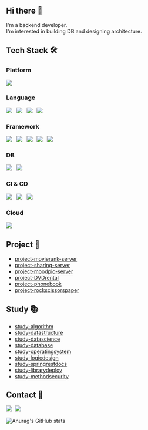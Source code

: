 ## Hi there 👋
I'm a backend developer. </br>
I'm interested in building DB and designing architecture.

## Tech Stack 🛠
### Platform
<img src="https://img.shields.io/badge/macOS-777777?style=flat&logo=Apple&logoColor=white"/>

### Language
<img src="https://img.shields.io/badge/C-A8B9CC?style=flat&logo=C&logoColor=white"/> &nbsp;
<img src="https://img.shields.io/badge/C++-00599C?style=flat&logo=C%2B%2B&logoColor=white"/> &nbsp;
<img src="https://img.shields.io/badge/Java-007396?style=flat&logo=Java&logoColor=white"/> &nbsp;
<img src="https://img.shields.io/badge/Python-3776AB?style=flat&logo=Python&logoColor=white"/> &nbsp;

### Framework
<img src="https://img.shields.io/badge/Spring-6DB33F?style=flat&logo=Spring&logoColor=white"/> &nbsp;
<img src="https://img.shields.io/badge/Spring Boot-6DB33F?style=flat&logo=Spring Boot&logoColor=white"/> &nbsp;
<img src="https://img.shields.io/badge/Spring Security-6DB33F?style=flat&logo=Spring Security&logoColor=white"/> &nbsp;
<img src="https://img.shields.io/badge/Spring Batch-6DB33F?style=flat&logo=Databricks&logoColor=white"/> &nbsp;
<img src="https://img.shields.io/badge/Spring Data JPA-6DB33F?style=flat&logo=Databricks&logoColor=white"/> &nbsp;

### DB
<img src="https://img.shields.io/badge/MariaDB-003545?style=flat&logo=MariaDB&logoColor=white"/> &nbsp;
<img src="https://img.shields.io/badge/PostgreSQL-4169E1?style=flat&logo=PostgreSQL&logoColor=white"/> &nbsp;

### CI & CD
<img src="https://img.shields.io/badge/Docker-2496ED?style=flat&logo=Docker&logoColor=white"/> &nbsp;
<img src="https://img.shields.io/badge/Jenkins-D24939?style=flat&logo=Jenkins&logoColor=white"/> &nbsp;
<img src="https://img.shields.io/badge/Kubernetes-326CE5?style=flat&logo=Kubernetes&logoColor=white"/> &nbsp;

### Cloud
<img src="https://img.shields.io/badge/Amazon AWS-232F3E?style=flat&logo=Amazon AWS&logoColor=white"/> &nbsp;

## Project :handshake:
- [project-movierank-server](https://github.com/rere950303/project-movierank-server)
- [project-sharing-server](https://github.com/rere950303/project-sharing-server)
- [project-moodpic-server](https://github.com/depromeet/11th_5team/tree/docs/readme)
- [project-DVDrental](https://github.com/rere950303/project-DVDrental)
- [project-phonebook](https://github.com/rere950303/project-phonebook)
- [project-rockscissorspaper](https://github.com/rere950303/project-rockscissorspaper)

## Study :books:
- [study-algorithm](https://github.com/rere950303/study-algorithm)
- [study-datastructure](https://github.com/rere950303/study-datastructure)
- [study-datascience](https://github.com/rere950303/study-datascience)
- [study-database](https://github.com/rere950303/study-database)
- [study-operatingsystem](https://github.com/rere950303/study-operatingsystem)
- [study-logicdesign](https://github.com/rere950303/study-logicdesign)
- [study-springrestdocs](https://github.com/rere950303/study-springrestdocs)
- [study-librarydeploy](https://github.com/rere950303/study-librarydeploy)
- [study-methodsecurity](https://github.com/rere950303/study-methodsecurity)

## Contact 💌
<a target="_blank" href="https://rere950303.github.io"><img src="https://img.shields.io/badge/Blog-CC0000?style=flat&logo=Jekyll&logoColor=white"/></a>&nbsp;
<a target="_blank" href="mailto:yhwjjang1995@naver.com"><img src="https://img.shields.io/badge/Email-03C75A?style=flat&logo=Naver&logoColor=white"/></a>&nbsp;

![Anurag's GitHub stats](https://github-readme-stats.vercel.app/api?username=rere950303&show_icons=true&theme=radical)
